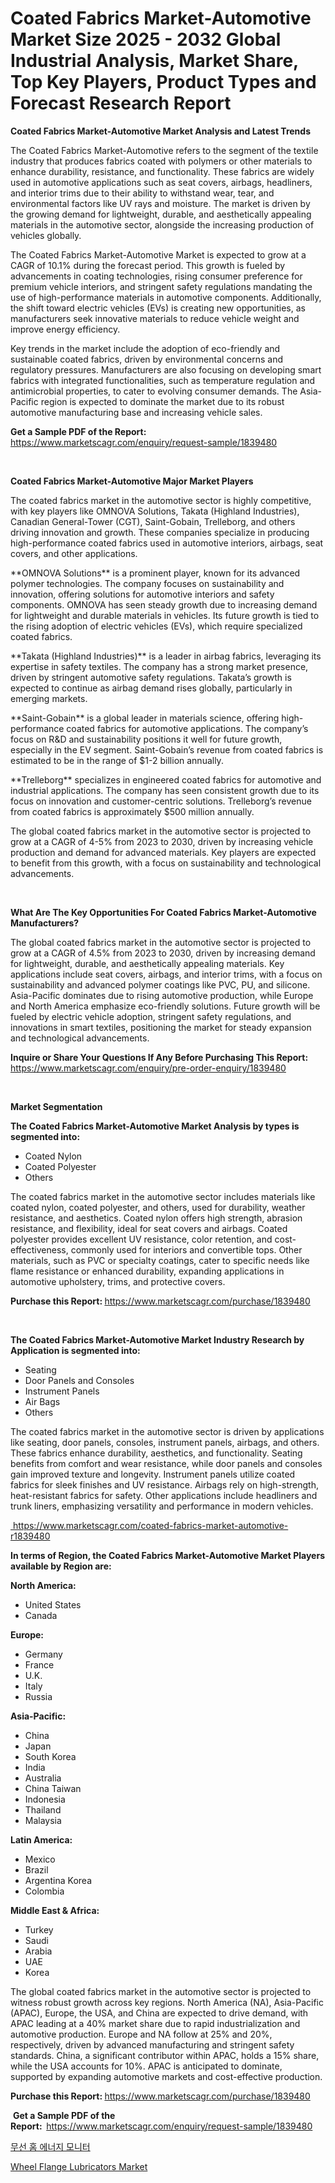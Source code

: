 <p><h1>Coated Fabrics Market-Automotive Market Size 2025 - 2032 Global Industrial Analysis, Market Share, Top Key Players, Product Types and Forecast Research Report</h1></p><p><strong>Coated Fabrics Market-Automotive Market Analysis and Latest Trends</strong></p>
<p><p>The Coated Fabrics Market-Automotive refers to the segment of the textile industry that produces fabrics coated with polymers or other materials to enhance durability, resistance, and functionality. These fabrics are widely used in automotive applications such as seat covers, airbags, headliners, and interior trims due to their ability to withstand wear, tear, and environmental factors like UV rays and moisture. The market is driven by the growing demand for lightweight, durable, and aesthetically appealing materials in the automotive sector, alongside the increasing production of vehicles globally.</p><p>The Coated Fabrics Market-Automotive Market is expected to grow at a CAGR of 10.1% during the forecast period. This growth is fueled by advancements in coating technologies, rising consumer preference for premium vehicle interiors, and stringent safety regulations mandating the use of high-performance materials in automotive components. Additionally, the shift toward electric vehicles (EVs) is creating new opportunities, as manufacturers seek innovative materials to reduce vehicle weight and improve energy efficiency.</p><p>Key trends in the market include the adoption of eco-friendly and sustainable coated fabrics, driven by environmental concerns and regulatory pressures. Manufacturers are also focusing on developing smart fabrics with integrated functionalities, such as temperature regulation and antimicrobial properties, to cater to evolving consumer demands. The Asia-Pacific region is expected to dominate the market due to its robust automotive manufacturing base and increasing vehicle sales.</p></p>
<p><strong>Get a Sample PDF of the Report:&nbsp;</strong> <a href="https://www.marketscagr.com/enquiry/request-sample/1839480?utm_campaign=1126&utm_medium=2&utm_source=Github&utm_content=ia&utm_term=24012025&utm_id=coated-fabrics-market-automotive">https://www.marketscagr.com/enquiry/request-sample/1839480</a></p>
<p>&nbsp;</p>
<p><strong>Coated Fabrics Market-Automotive Major Market Players</strong></p>
<p><p>The coated fabrics market in the automotive sector is highly competitive, with key players like OMNOVA Solutions, Takata (Highland Industries), Canadian General-Tower (CGT), Saint-Gobain, Trelleborg, and others driving innovation and growth. These companies specialize in producing high-performance coated fabrics used in automotive interiors, airbags, seat covers, and other applications.</p><p>**OMNOVA Solutions** is a prominent player, known for its advanced polymer technologies. The company focuses on sustainability and innovation, offering solutions for automotive interiors and safety components. OMNOVA has seen steady growth due to increasing demand for lightweight and durable materials in vehicles. Its future growth is tied to the rising adoption of electric vehicles (EVs), which require specialized coated fabrics.</p><p>**Takata (Highland Industries)** is a leader in airbag fabrics, leveraging its expertise in safety textiles. The company has a strong market presence, driven by stringent automotive safety regulations. Takata’s growth is expected to continue as airbag demand rises globally, particularly in emerging markets.</p><p>**Saint-Gobain** is a global leader in materials science, offering high-performance coated fabrics for automotive applications. The company’s focus on R&D and sustainability positions it well for future growth, especially in the EV segment. Saint-Gobain’s revenue from coated fabrics is estimated to be in the range of $1-2 billion annually.</p><p>**Trelleborg** specializes in engineered coated fabrics for automotive and industrial applications. The company has seen consistent growth due to its focus on innovation and customer-centric solutions. Trelleborg’s revenue from coated fabrics is approximately $500 million annually.</p><p>The global coated fabrics market in the automotive sector is projected to grow at a CAGR of 4-5% from 2023 to 2030, driven by increasing vehicle production and demand for advanced materials. Key players are expected to benefit from this growth, with a focus on sustainability and technological advancements.</p></p>
<p>&nbsp;</p>
<p><strong>What Are The Key Opportunities For Coated Fabrics Market-Automotive Manufacturers?</strong></p>
<p><p>The global coated fabrics market in the automotive sector is projected to grow at a CAGR of 4.5% from 2023 to 2030, driven by increasing demand for lightweight, durable, and aesthetically appealing materials. Key applications include seat covers, airbags, and interior trims, with a focus on sustainability and advanced polymer coatings like PVC, PU, and silicone. Asia-Pacific dominates due to rising automotive production, while Europe and North America emphasize eco-friendly solutions. Future growth will be fueled by electric vehicle adoption, stringent safety regulations, and innovations in smart textiles, positioning the market for steady expansion and technological advancements.</p></p>
<p><strong>Inquire or Share Your Questions If Any Before Purchasing This Report:</strong> <a href="https://www.marketscagr.com/enquiry/pre-order-enquiry/1839480?utm_campaign=1126&utm_medium=2&utm_source=Github&utm_content=ia&utm_term=24012025&utm_id=coated-fabrics-market-automotive">https://www.marketscagr.com/enquiry/pre-order-enquiry/1839480</a></p>
<p>&nbsp;</p>
<p><strong>Market Segmentation</strong></p>
<p><strong>The Coated Fabrics Market-Automotive Market Analysis by types is segmented into:</strong></p>
<p><ul><li>Coated Nylon</li><li>Coated Polyester</li><li>Others</li></ul></p>
<p><p>The coated fabrics market in the automotive sector includes materials like coated nylon, coated polyester, and others, used for durability, weather resistance, and aesthetics. Coated nylon offers high strength, abrasion resistance, and flexibility, ideal for seat covers and airbags. Coated polyester provides excellent UV resistance, color retention, and cost-effectiveness, commonly used for interiors and convertible tops. Other materials, such as PVC or specialty coatings, cater to specific needs like flame resistance or enhanced durability, expanding applications in automotive upholstery, trims, and protective covers.</p></p>
<p><strong>Purchase this Report:&nbsp;</strong><a href="https://www.marketscagr.com/purchase/1839480?utm_campaign=1126&utm_medium=2&utm_source=Github&utm_content=ia&utm_term=24012025&utm_id=coated-fabrics-market-automotive">https://www.marketscagr.com/purchase/1839480</a></p>
<p>&nbsp;</p>
<p><strong>The Coated Fabrics Market-Automotive Market Industry Research by Application is segmented into:</strong></p>
<p><ul><li>Seating</li><li>Door Panels and Consoles</li><li>Instrument Panels</li><li>Air Bags</li><li>Others</li></ul></p>
<p><p>The coated fabrics market in the automotive sector is driven by applications like seating, door panels, consoles, instrument panels, airbags, and others. These fabrics enhance durability, aesthetics, and functionality. Seating benefits from comfort and wear resistance, while door panels and consoles gain improved texture and longevity. Instrument panels utilize coated fabrics for sleek finishes and UV resistance. Airbags rely on high-strength, heat-resistant fabrics for safety. Other applications include headliners and trunk liners, emphasizing versatility and performance in modern vehicles.</p></p>
<p><a href="https://www.marketscagr.com/coated-fabrics-market-automotive-r1839480?utm_campaign=1126&utm_medium=2&utm_source=Github&utm_content=ia&utm_term=24012025&utm_id=coated-fabrics-market-automotive">&nbsp;https://www.marketscagr.com/coated-fabrics-market-automotive-r1839480</a></p>
<p><strong>In terms of Region, the Coated Fabrics Market-Automotive Market Players available by Region are:</strong></p>
<p>
    <p> <strong> North America: </strong>
        <ul>
            <li>United States</li>
            <li>Canada</li>
        </ul>
        </p> 
    <p> <strong> Europe: </strong>
        <ul>
            <li>Germany</li>
            <li>France</li>
            <li>U.K.</li>
            <li>Italy</li>
            <li>Russia</li>
        </ul>
        </p> 
    <p> <strong> Asia-Pacific: </strong>
        <ul>
            <li>China</li>
            <li>Japan</li>
            <li>South Korea</li>
            <li>India</li>
            <li>Australia</li>
            <li>China Taiwan</li>
            <li>Indonesia</li>
            <li>Thailand</li>
            <li>Malaysia</li>
        </ul>
        </p> 
    <p> <strong> Latin America: </strong>
        <ul>
            <li>Mexico</li>
            <li>Brazil</li>
            <li>Argentina Korea</li>
            <li>Colombia</li>
        </ul>
        </p> 
    <p> <strong> Middle East & Africa: </strong>
        <ul>
            <li>Turkey</li>
            <li>Saudi</li>
            <li>Arabia</li>
            <li>UAE</li>
            <li>Korea</li>
        </ul>
    </p>
    </p>
<p><p>The global coated fabrics market in the automotive sector is projected to witness robust growth across key regions. North America (NA), Asia-Pacific (APAC), Europe, the USA, and China are expected to drive demand, with APAC leading at a 40% market share due to rapid industrialization and automotive production. Europe and NA follow at 25% and 20%, respectively, driven by advanced manufacturing and stringent safety standards. China, a significant contributor within APAC, holds a 15% share, while the USA accounts for 10%. APAC is anticipated to dominate, supported by expanding automotive markets and cost-effective production.</p></p>
<p><strong>Purchase this Report: </strong><a href="https://www.marketscagr.com/purchase/1839480?utm_campaign=1126&utm_medium=2&utm_source=Github&utm_content=ia&utm_term=24012025&utm_id=coated-fabrics-market-automotive">https://www.marketscagr.com/purchase/1839480</a></p>
<p>&nbsp;<strong>Get a Sample PDF of the Report:&nbsp;&nbsp;</strong><a href="https://www.marketscagr.com/enquiry/request-sample/1839480?utm_campaign=1126&utm_medium=2&utm_source=Github&utm_content=ia&utm_term=24012025&utm_id=coated-fabrics-market-automotive">https://www.marketscagr.com/enquiry/request-sample/1839480</a></p>
<p><strong></strong></p>
<p><p><a href="https://github.com/sougarounis/Market-Research-Report-List-6/blob/main/930995233623.md?utm_campaign=1126&utm_medium=2&utm_source=Github&utm_content=ia&utm_term=24012025&utm_id=coated-fabrics-market-automotive">무선 홈 에너지 모니터</a></p><p><a href="https://github.com/gdfhhhj/Market-Research-Report-List-7/blob/main/wheel-flange-lubricators-market.md?utm_campaign=1126&utm_medium=2&utm_source=Github&utm_content=ia&utm_term=24012025&utm_id=coated-fabrics-market-automotive">Wheel Flange Lubricators Market</a></p></p>